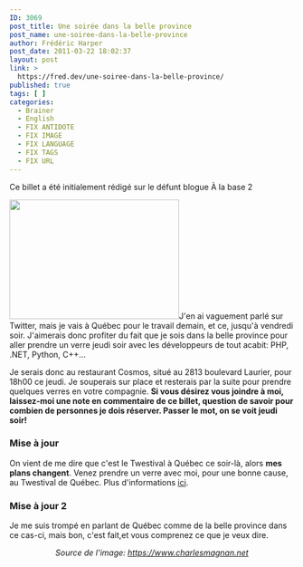 ```yaml
---
ID: 3069
post_title: Une soirée dans la belle province
post_name: une-soiree-dans-la-belle-province
author: Frédéric Harper
post_date: 2011-03-22 18:02:37
layout: post
link: >
  https://fred.dev/une-soiree-dans-la-belle-province/
published: true
tags: [ ]
categories:
  - Brainer
  - English
  - FIX ANTIDOTE
  - FIX IMAGE
  - FIX LANGUAGE
  - FIX TAGS
  - FIX URL
---
```

<div id="deadblog">
  Ce billet a été initialement rédigé sur le défunt blogue À la base 2
</div>

<p style="text-align:left">
  <img title="plaque_bellepro" src="http://fred.dev/wp-content/uploads/2011/03/plaque_bellepro-300x211.jpg" alt="" width="300" height="211" />J'en ai vaguement parlé sur Twitter, mais je vais à Québec pour le travail demain, et ce, jusqu'à vendredi soir. J'aimerais donc profiter du fait que je sois dans la belle province pour aller prendre un verre jeudi soir avec les développeurs de tout acabit: PHP, .NET, Python, C++...</p
</p>

<p style="text-align:left">
  Je serais donc au restaurant Cosmos, situé au 2813 boulevard Laurier, pour 18h00 ce jeudi. Je souperais sur place et resterais par la suite pour prendre quelques verres en votre compagnie. <strong>Si vous désirez vous joindre à moi, laissez-moi une note en commentaire de ce billet, question de savoir pour combien de personnes je dois réserver. Passer le mot, on se voit jeudi soir!</strong>
</p>

<h3 style="text-align: left;">
  <strong>Mise à jour</strong>
</h3>

<p style="text-align:left">
  On vient de me dire que c'est le Twestival à Québec ce soir-là, alors <strong>mes plans changent</strong>. Venez prendre un verre avec moi, pour une bonne cause, au Twestival de Québec. Plus d'informations <a href="https://quebec.twestival.com/" target="_blank" rel="noopener noreferrer">ici</a>.
</p>

<h3 style="text-align: left;">
  Mise à jour 2
</h3>

<p style="text-align:left">
  Je me suis trompé en parlant de Québec comme de la belle province dans ce cas-ci, mais bon, c'est fait,et vous comprenez ce que je veux dire.
</p>

<p style="text-align:center">
  <em>Source de l'image: <a href="https://www.charlesmagnan.net" target="_blank" rel="noopener noreferrer">https://www.charlesmagnan.net</a></em>
</p>
